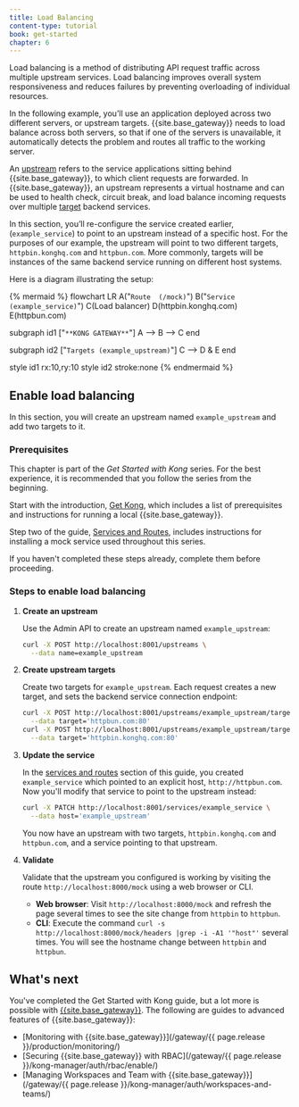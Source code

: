 ```yaml
---
title: Load Balancing
content-type: tutorial
book: get-started
chapter: 6
---
```


Load balancing is a method of distributing API request traffic across
multiple upstream services. Load balancing improves overall system responsiveness
and reduces failures by preventing overloading of individual resources. 

In the following example, you’ll use an application deployed across two different servers, or upstream targets. 
{{site.base_gateway}} needs to load balance across both servers, so that if one of the servers is unavailable, 
it automatically detects the problem and routes all traffic to the working server.

An [upstream](/gateway/latest/key-concepts/upstreams/) 
refers to the service applications sitting behind {{site.base_gateway}}, 
to which client requests are forwarded. In {{site.base_gateway}}, an upstream represents a virtual hostname and can be 
used to health check, circuit break, and load balance incoming requests over multiple [target](/gateway/api/admin-ee/latest/#/Targets/list-target-with-upstream/) backend services.

In this section, you’ll re-configure the service created earlier, (`example_service`) to point to an upstream 
instead of a specific host. For the purposes of our example, the upstream will point to two different targets, 
`httpbin.konghq.com` and `httpbun.com`. More commonly, targets will be instances of the same backend service running on different host systems.

Here is a diagram illustrating the setup:

<!--vale off-->

{% mermaid %}
flowchart LR
  A("`Route 
  (/mock)`")
  B("`Service
  (example_service)`")
  C(Load balancer)
  D(httpbin.konghq.com)
  E(httpbun.com)
  
  subgraph id1 ["`**KONG GATEWAY**`"]
    A --> B --> C
  end

  subgraph id2 ["`Targets (example_upstream)`"]
    C --> D & E
  end

  style id1 rx:10,ry:10
  style id2 stroke:none
{% endmermaid %}

<!--vale on-->

## Enable load balancing

In this section, you will create an upstream named `example_upstream` and add two targets to it.

### Prerequisites

This chapter is part of the *Get Started with Kong* series. For the best experience, it is recommended that you follow the
series from the beginning. 

Start with the introduction, [Get Kong](/gateway/latest/get-started/), which includes
a list of prerequisites and instructions for running a local {{site.base_gateway}}.

Step two of the guide, [Services and Routes](/gateway/latest/get-started/services-and-routes/),
includes instructions for installing a mock service used throughout this series. 

If you haven't completed these steps already, complete them before proceeding.

### Steps to enable load balancing

1. **Create an upstream** 

   Use the Admin API to create an upstream named `example_upstream`:

   ```sh
   curl -X POST http://localhost:8001/upstreams \
     --data name=example_upstream
   ```

1. **Create upstream targets**

   Create two targets for `example_upstream`. Each request creates a new target, and 
   sets the backend service connection endpoint:
   
   ```sh
   curl -X POST http://localhost:8001/upstreams/example_upstream/targets \
     --data target='httpbun.com:80'
   curl -X POST http://localhost:8001/upstreams/example_upstream/targets \
     --data target='httpbin.konghq.com:80'
   ```

1. **Update the service**

   In the [services and routes](/gateway/latest/get-started/services-and-routes/) section of this guide, you created `example_service` which pointed
   to an explicit host, `http://httpbun.com`. Now you'll modify that service to point to the upstream instead:
   
   ```sh
   curl -X PATCH http://localhost:8001/services/example_service \
     --data host='example_upstream'
   ```

   You now have an upstream with two targets, `httpbin.konghq.com` and `httpbun.com`, and a service pointing to that upstream.

1. **Validate**


   Validate that the upstream you configured is working by visiting the route 
   `http://localhost:8000/mock` using a web browser or CLI.
  
   * **Web browser**: Visit `http://localhost:8000/mock` and refresh the page several times to see the site change from `httpbin` to `httpbun`.
   * **CLI**: Execute the command `curl -s http://localhost:8000/mock/headers |grep -i -A1 '"host"'` several times. You will see the hostname change between `httpbin` and `httpbun`.

## What's next

You've completed the Get Started with Kong guide, but a lot more is possible with [{{site.base_gateway}}](/gateway/latest/). 
The following are guides to advanced features of {{site.base_gateway}}:

* [Monitoring with {{site.base_gateway}}](/gateway/{{ page.release }}/production/monitoring/)
* [Securing {{site.base_gateway}} with RBAC](/gateway/{{ page.release }}/kong-manager/auth/rbac/enable/) <span class="badge enterprise"></span>
* [Managing Workspaces and Team with {{site.base_gateway}}](/gateway/{{ page.release }}/kong-manager/auth/workspaces-and-teams/) <span class="badge enterprise"></span>

